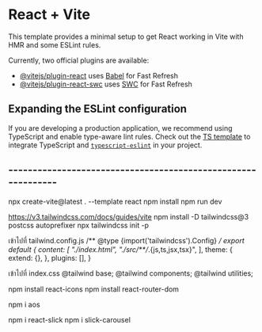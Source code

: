 # React + Vite

This template provides a minimal setup to get React working in Vite with HMR and some ESLint rules.

Currently, two official plugins are available:

- [@vitejs/plugin-react](https://github.com/vitejs/vite-plugin-react/blob/main/packages/plugin-react/README.md) uses [Babel](https://babeljs.io/) for Fast Refresh
- [@vitejs/plugin-react-swc](https://github.com/vitejs/vite-plugin-react-swc) uses [SWC](https://swc.rs/) for Fast Refresh

## Expanding the ESLint configuration

If you are developing a production application, we recommend using TypeScript and enable type-aware lint rules. Check out the [TS template](https://github.com/vitejs/vite/tree/main/packages/create-vite/template-react-ts) to integrate TypeScript and [`typescript-eslint`](https://typescript-eslint.io) in your project.

## -------------------------------------------------------------
npx create-vite@latest . --template react
npm install
npm run dev

https://v3.tailwindcss.com/docs/guides/vite
npm install -D tailwindcss@3 postcss autoprefixer
npx tailwindcss init -p

เข้าไปที่ tailwind.config.js
/** @type {import('tailwindcss').Config} */
export default {
  content: [
    "./index.html",
    "./src/**/*.{js,ts,jsx,tsx}",
  ],
  theme: {
    extend: {},
  },
  plugins: [],
}

เข้าไปที่ index.css
@tailwind base;
@tailwind components;
@tailwind utilities;

npm install react-icons
npm install react-router-dom

npm i aos

npm i react-slick
npm i slick-carousel